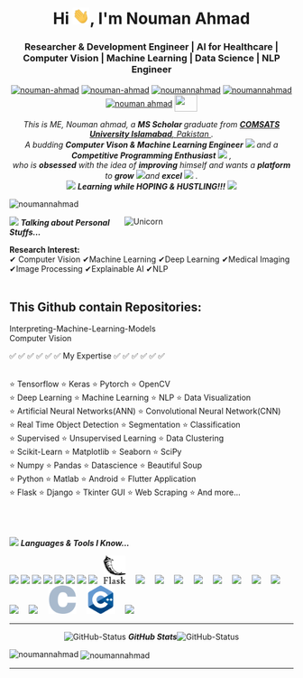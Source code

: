 <h1 align="center">Hi <img src="https://raw.githubusercontent.com/ABSphreak/ABSphreak/master/gifs/Hi.gif" width="30px">, I'm Nouman Ahmad</h1>
<h3 align="center">Researcher & Development Engineer | AI for Healthcare | Computer Vision | Machine Learning | Data Science | NLP Engineer </h3>
<p align="center">
<a href="https://www.linkedin.com/in/nouman-ahmad/" target="blank"><img align="center" src="https://cdn.jsdelivr.net/npm/simple-icons@3.0.1/icons/linkedin.svg" alt="nouman-ahmad" height="30" width="40" /></a>
<a href="https://www.youtube.com/c/ArtificialIntelligenceHub" target="blank"><img align="center" src="https://cdn.jsdelivr.net/npm/simple-icons@3.0.1/icons/youtube.svg" alt="nouman-ahmad" height="30" width="40" /></a>
<a href="https://www.facebook.com/noumannahmad" target="blank"><img align="center" src="https://cdn.jsdelivr.net/npm/simple-icons@3.0.1/icons/facebook.svg" alt="noumannahmad" height="30" width="40" /></a>
<a href="https://www.instagram.com/noumannahmad" target="blank"><img align="center" src="https://cdn.jsdelivr.net/npm/simple-icons@3.0.1/icons/instagram.svg" alt="noumannahmad" height="30" width="40" /></a>
<a href="https://www.kaggle.com/noumannahmad" target="blank"><img align="center" src="https://cdn.jsdelivr.net/npm/simple-icons@3.0.1/icons/kaggle.svg" alt="nouman ahmad" height="30" width="40" /></a>
<a href = "mailto: noumanahmad2609@gmail.com"><img align="center" src="https://simpleicons.org/icons/gmail.svg" height="30" width="40" /></a>
</p>
</p>



<p align="center">
  <em>
    This is ME, Nouman ahmad, a <b>MS Scholar </b> graduate from <a href="http://islamabad.comsats.edu.pk/"> <b>COMSATS University Islamabad</b>, Pakistan </a>. <br>
    A budding <b>Computer Vison & Machine Learning Engineer</b> <img src="https://github.com/TheDudeThatCode/TheDudeThatCode/blob/master/Assets/Developer.gif" width="30px"> and a <b>Competitive Programming Enthusiast</b>&nbsp;<img src="https://github.com/TheDudeThatCode/TheDudeThatCode/blob/master/Assets/Designer.gif" width="36px">&nbsp,<br>who is <b>obsessed</b>
    with the idea of <b>improving</b> himself and wants a <b>platform</b> to 
    <b>grow</b> <img src="https://github.com/TheDudeThatCode/TheDudeThatCode/blob/master/Assets/Rocket.gif" width="18px">and 
    <b>excel</b> <img src="https://github.com/TheDudeThatCode/TheDudeThatCode/blob/master/Assets/Medal.gif" width="20px">&nbsp.
  </em> 
  <br>
  <img src="https://media.giphy.com/media/VgCDAzcKvsR6OM0uWg/giphy.gif" width="50" /> <b><i>Learning while HOPING & HUSTLING!!!</i></b> <img src="https://media.giphy.com/media/7j2hfyeVcDtf2/giphy.gif" width="50" />
</p>

<p align="left"> <img src="https://komarev.com/ghpvc/?username=noumannahmad&label=Profile%20views&color=0e75b6&style=flat" alt="noumannahmad" /> </p>
<img align="right" width=300px alt="Unicorn" src="https://media.giphy.com/media/3ohs4BSacFKI7A717y/giphy.gif" />

<img src="https://media.giphy.com/media/ObNTw8Uzwy6KQ/giphy.gif" width="30px">&nbsp;***Talking about Personal Stuffs...***

<b>Research Interest: </b><br>
✔ Computer Vision ✔Machine Learning ✔Deep Learning ✔Medical Imaging ✔Image Processing ✔Explainable AI ✔NLP <br> <br>


<h2>This Github contain Repositories:</h2>

<dl>
  <dt>Interpreting-Machine-Learning-Models</dt>
  <dd><a href="https://github.com/noumannahmad/Interpreting-Machine-Learning-Models"></a></dd>
  <dt>Computer Vision</dt>
  <dd><a href="https://github.com/noumannahmad/Computer-Vision"></a></dd>
</dl>


✅  ✅  ✅  ✅  ✅  ✅ My Expertise ✅  ✅  ✅  ✅  ✅  ✅ <br><br>

⭐ Tensorflow ⭐ Keras ⭐ Pytorch ⭐ OpenCV  <br>
⭐ Deep Learning ⭐ Machine Learning ⭐ NLP ⭐ Data Visualization  <br>
⭐ Artificial Neural Networks(ANN) ⭐ Convolutional Neural Network(CNN)  <br>
⭐ Real Time Object Detection ⭐ Segmentation ⭐ Classification  <br>
⭐ Supervised ⭐ Unsupervised Learning ⭐ Data Clustering  <br>
⭐ Scikit-Learn ⭐ Matplotlib ⭐ Seaborn ⭐ SciPy  <br>
⭐ Numpy ⭐ Pandas ⭐ Datascience ⭐ Beautiful Soup  <br>
⭐ Python ⭐ Matlab ⭐ Android ⭐ Flutter Application  <br>
⭐ Flask ⭐ Django ⭐ Tkinter GUI ⭐ Web Scraping ⭐ And more...  <br> <br> <br> <br>



<img src="https://media.giphy.com/media/ObNTw8Uzwy6KQ/giphy.gif" width="30px">&nbsp;***Languages & Tools I Know...***
<p align="left">
<code><img height="50" src="https://www.vectorlogo.zone/logos/451research/451research-ar21.svg"></code>
  <code><img height="50" src="https://github.com/uannabi/-/blob/master/resource/python-icon.svg"></code>
  <code><img height="50" src="https://www.vectorlogo.zone/logos/tensorflow/tensorflow-icon.svg"></code>
 <code><img height="50" src="https://www.vectorlogo.zone/logos/opencv/opencv-ar21.svg"></code>
 <code><img height="50" src="https://www.vectorlogo.zone/logos/usepanda/usepanda-ar21.svg"></code>
 <code><img height="50" src="https://www.vectorlogo.zone/logos/numpy/numpy-ar21.svg"></code>
 <code><img height="50" src="https://www.vectorlogo.zone/logos/pytorch/pytorch-ar21.svg"></code>
 <code><img height="50" src="https://www.vectorlogo.zone/logos/google_cloud/google_cloud-ar21.svg"></code>
  <code> <img height="50" src="https://github.com/Akash-chowrasia/Akash-chowrasia/blob/main/images/flask.svg"> </code>	
  <code> <img height="50" src="https://github.com/uannabi/-/blob/master/resource/dj.svg"> </code>
  <code> <img height="50" src="https://github.com/uannabi/-/blob/master/resource/jp.svg"> </code>
  <code> <img height="50" src="https://github.com/uannabi/-/blob/master/resource/docker-ar21.svg"> </code>
  <code> <img height="50" src="https://github.com/uannabi/-/blob/master/resource/git.svg"> </code>
  <code> <img height="50" src="https://github.com/uannabi/-/blob/master/resource/linux-ar21.svg"> </code>
  <code> <img height="50" src="https://github.com/uannabi/-/blob/master/resource/other/apache_hadoop-ar21.svg"> </code>
  <code> <img height="50" src="https://github.com/uannabi/-/blob/master/resource/other/mongodb-ar21.svg"> </code>
  <code> <img height="50" src="https://github.com/uannabi/-/blob/master/resource/other/sqlite-ar21.svg"> </code>
  <code> <img height="50" src="https://github.com/uannabi/-/blob/master/resource/other/mysql-ar21.svg"> </code>
  <code> <img height="50" src="https://github.com/uannabi/-/blob/master/resource/other/postgresql-ar21.svg"> </code>
  <code> <img height="50" src="https://raw.githubusercontent.com/devicons/devicon/master/icons/c/c-original.svg"> </code>
  <code> <img height="50" src="https://raw.githubusercontent.com/devicons/devicon/master/icons/cplusplus/cplusplus-original.svg"> </code>
  <code> <img height="50" src="https://www.vectorlogo.zone/logos/dotnet/dotnet-ar21.svg"> </code>
  <hr>
  <p align="center">
 <img src="https://media.giphy.com/media/8UHRm5oY4k4FDxq5QG/giphy.gif" width="30px" alt="GitHub-Status"/>&nbsp;<i><b>GitHub Stats</b></i><img src="https://media.giphy.com/media/8UHRm5oY4k4FDxq5QG/giphy.gif" width="30px" alt="GitHub-Status"/></p>
<p><img align="left" src="https://github-readme-stats.vercel.app/api/top-langs?username=noumannahmad&show_icons=true&locale=en&layout=compact" alt="noumannahmad" /></p>

<p>&nbsp;<img align="center" src="https://github-readme-stats.vercel.app/api?username=noumannahmad&show_icons=true&locale=en" alt="noumannahmad" width="410" /></p>

<hr>
